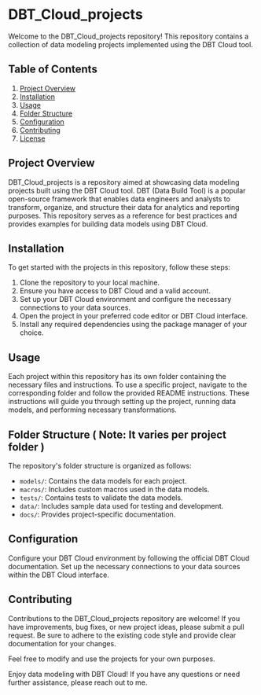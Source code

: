 # DBT_Cloud_projects

Welcome to the DBT_Cloud_projects repository! This repository contains a collection of data modeling projects implemented using the DBT Cloud tool.

## Table of Contents
1. [Project Overview](#project-overview)
2. [Installation](#installation)
3. [Usage](#usage)
4. [Folder Structure](#folder-structure)
5. [Configuration](#configuration)
6. [Contributing](#contributing)
7. [License](#license)

## Project Overview
DBT_Cloud_projects is a repository aimed at showcasing data modeling projects built using the DBT Cloud tool. DBT (Data Build Tool) is a popular open-source framework that enables data engineers and analysts to transform, organize, and structure their data for analytics and reporting purposes. This repository serves as a reference for best practices and provides examples for building data models using DBT Cloud.

## Installation
To get started with the projects in this repository, follow these steps:
1. Clone the repository to your local machine.
2. Ensure you have access to DBT Cloud and a valid account.
3. Set up your DBT Cloud environment and configure the necessary connections to your data sources.
4. Open the project in your preferred code editor or DBT Cloud interface.
5. Install any required dependencies using the package manager of your choice.

## Usage
Each project within this repository has its own folder containing the necessary files and instructions. To use a specific project, navigate to the corresponding folder and follow the provided README instructions. These instructions will guide you through setting up the project, running data models, and performing necessary transformations.

## Folder Structure ( Note: It varies per project folder )
The repository's folder structure is organized as follows:
- `models/`: Contains the data models for each project.
- `macros/`: Includes custom macros used in the data models.
- `tests/`: Contains tests to validate the data models.
- `data/`: Includes sample data used for testing and development.
- `docs/`: Provides project-specific documentation.

## Configuration
Configure your DBT Cloud environment by following the official DBT Cloud documentation. Set up the necessary connections to your data sources within the DBT Cloud interface.

## Contributing
Contributions to the DBT_Cloud_projects repository are welcome! If you have improvements, bug fixes, or new project ideas, please submit a pull request. Be sure to adhere to the existing code style and provide clear documentation for your changes.

Feel free to modify and use the projects for your own purposes.

Enjoy data modeling with DBT Cloud! If you have any questions or need further assistance, please reach out to me.
